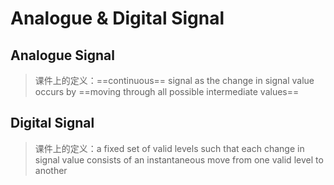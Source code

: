 # Analogue & Digital Signal
## Analogue Signal
> 课件上的定义：==continuous== signal as the change in signal value occurs by ==moving through all possible intermediate values==

## Digital Signal
> 课件上的定义：a fixed set of valid levels such that each change in signal value consists of an instantaneous move from one valid level to another